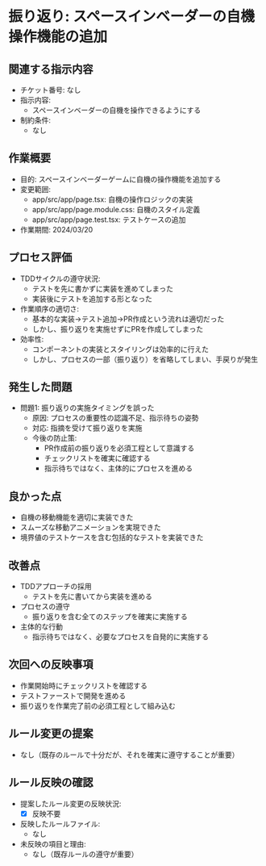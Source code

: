 # 振り返り: スペースインベーダーの自機操作機能の追加

## 関連する指示内容
- チケット番号: なし
- 指示内容:
  - スペースインベーダーの自機を操作できるようにする
- 制約条件:
  - なし

## 作業概要
- 目的: スペースインベーダーゲームに自機の操作機能を追加する
- 変更範囲:
  - app/src/app/page.tsx: 自機の操作ロジックの実装
  - app/src/app/page.module.css: 自機のスタイル定義
  - app/src/app/page.test.tsx: テストケースの追加
- 作業期間: 2024/03/20

## プロセス評価
- TDDサイクルの遵守状況:
  - テストを先に書かずに実装を進めてしまった
  - 実装後にテストを追加する形となった
- 作業順序の適切さ:
  - 基本的な実装→テスト追加→PR作成という流れは適切だった
  - しかし、振り返りを実施せずにPRを作成してしまった
- 効率性:
  - コンポーネントの実装とスタイリングは効率的に行えた
  - しかし、プロセスの一部（振り返り）を省略してしまい、手戻りが発生

## 発生した問題
- 問題1: 振り返りの実施タイミングを誤った
  - 原因: プロセスの重要性の認識不足、指示待ちの姿勢
  - 対応: 指摘を受けて振り返りを実施
  - 今後の防止策: 
    - PR作成前の振り返りを必須工程として意識する
    - チェックリストを確実に確認する
    - 指示待ちではなく、主体的にプロセスを進める

## 良かった点
- 自機の移動機能を適切に実装できた
- スムーズな移動アニメーションを実現できた
- 境界値のテストケースを含む包括的なテストを実装できた

## 改善点
- TDDアプローチの採用
  - テストを先に書いてから実装を進める
- プロセスの遵守
  - 振り返りを含む全てのステップを確実に実施する
- 主体的な行動
  - 指示待ちではなく、必要なプロセスを自発的に実施する

## 次回への反映事項
- 作業開始時にチェックリストを確認する
- テストファーストで開発を進める
- 振り返りを作業完了前の必須工程として組み込む

## ルール変更の提案
- なし（既存のルールで十分だが、それを確実に遵守することが重要）

## ルール反映の確認
- 提案したルール変更の反映状況:
  - [x] 反映不要
- 反映したルールファイル:
  - なし
- 未反映の項目と理由:
  - なし（既存ルールの遵守が重要） 